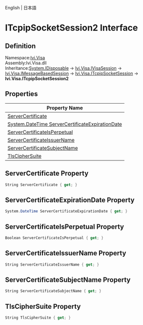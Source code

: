 English | 日本語

# ITcpipSocketSession2 Interface

## Definition
Namespace:[Ivi.Visa](../Visa.md)<BR>
Assembly:Ivi.Visa.dll<BR>
Inheritance:[System.IDisposable](https://learn.microsoft.com/en-us/dotnet/api/system.idisposable) -> [Ivi.Visa.IVisaSession](Ivi.Visa.IVisaSession.md) -> [Ivi.Visa.IMessageBasedSession](Ivi.Visa.IMessageBasedSession.md) -> [Ivi.Visa.ITcpipSocketSession](Ivi.Visa.ITcpipSocketSession.md) -> **Ivi.Visa.ITcpipSocketSession2**

## Properties

|Property Name|
|---|
|[ServerCertificate](#ServerCertificate-Property)|
|[System.DateTime ServerCertificateExpirationDate](#System.DateTime-ServerCertificateExpirationDate-Property)|
|[ServerCertificateIsPerpetual](#ServerCertificateIsPerpetual-Property)|
|[ServerCertificateIssuerName](#ServerCertificateIssuerName-Property)|
|[ServerCertificateSubjectName](#ServerCertificateSubjectName-Property)|
|[TlsCipherSuite](#TlsCipherSuite-Property)|

## ServerCertificate Property
```C#
String ServerCertificate { get; }
```
## ServerCertificateExpirationDate Property
```C#
System.DateTime ServerCertificateExpirationDate { get; }
```
## ServerCertificateIsPerpetual Property
```C#
Boolean ServerCertificateIsPerpetual { get; }
```
## ServerCertificateIssuerName Property
```C#
String ServerCertificateIssuerName { get; }
```
## ServerCertificateSubjectName Property
```C#
String ServerCertificateSubjectName { get; }
```
## TlsCipherSuite Property
```C#
String TlsCipherSuite { get; }
```
